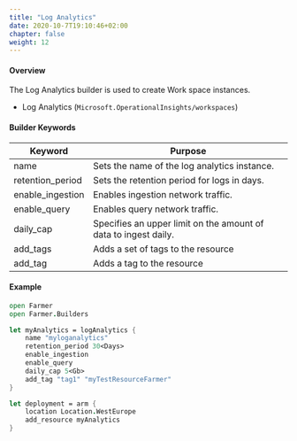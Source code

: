```yaml
---
title: "Log Analytics"
date: 2020-10-7T19:10:46+02:00
chapter: false
weight: 12
---
```


#### Overview

The Log Analytics builder is used to create Work space instances.

- Log Analytics (`Microsoft.OperationalInsights/workspaces`)

#### Builder Keywords

| Keyword          | Purpose                                                         |
| ---------------- | --------------------------------------------------------------- |
| name             | Sets the name of the log analytics instance.                    |
| retention_period | Sets the retention period for logs in days.                     |
| enable_ingestion | Enables ingestion network traffic.                              |
| enable_query     | Enables query network traffic.                                  |
| daily_cap        | Specifies an upper limit on the amount of data to ingest daily. |
| add_tags         | Adds a set of tags to the resource                              |
| add_tag          | Adds a tag to the resource                                      |

#### Example

```fsharp
open Farmer
open Farmer.Builders

let myAnalytics = logAnalytics {
    name "myloganalytics"
    retention_period 30<Days>
    enable_ingestion
    enable_query
    daily_cap 5<Gb>
    add_tag "tag1" "myTestResourceFarmer"
}

let deployment = arm {
    location Location.WestEurope
    add_resource myAnalytics
}
```
